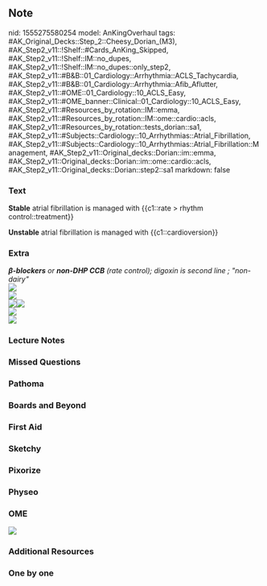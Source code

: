 ## Note
nid: 1555275580254
model: AnKingOverhaul
tags: #AK_Original_Decks::Step_2::Cheesy_Dorian_(M3), #AK_Step2_v11::!Shelf::#Cards_AnKing_Skipped, #AK_Step2_v11::!Shelf::IM::no_dupes, #AK_Step2_v11::!Shelf::IM::no_dupes::only_step2, #AK_Step2_v11::#B&B::01_Cardiology::Arrhythmia::ACLS_Tachycardia, #AK_Step2_v11::#B&B::01_Cardiology::Arrhythmia::Afib_Aflutter, #AK_Step2_v11::#OME::01_Cardiology::10_ACLS_Easy, #AK_Step2_v11::#OME_banner::Clinical::01_Cardiology::10_ACLS_Easy, #AK_Step2_v11::#Resources_by_rotation::IM::emma, #AK_Step2_v11::#Resources_by_rotation::IM::ome::cardio::acls, #AK_Step2_v11::#Resources_by_rotation::tests_dorian::sa1, #AK_Step2_v11::#Subjects::Cardiology::10_Arrhythmias::Atrial_Fibrillation, #AK_Step2_v11::#Subjects::Cardiology::10_Arrhythmias::Atrial_Fibrillation::Management, #AK_Step2_v11::Original_decks::Dorian::im::emma, #AK_Step2_v11::Original_decks::Dorian::im::ome::cardio::acls, #AK_Step2_v11::Original_decks::Dorian::step2::sa1
markdown: false

### Text
<b>Stable</b> atrial fibrillation is managed with {{c1::rate >
rhythm control::treatment}}
<div>
  <b>Unstable</b> atrial fibrillation is managed with
  {{c1::cardioversion}}
</div>

### Extra
<div>
  <div>
    <div>
      <b><i>β</i></b><i><b>-blockers</b> or <b>non-DHP CCB</b>
      (rate control); digoxin is second line</i> <i>;
      "non-dairy"</i>
    </div>
    <div>
      <i><img src="paste-452161272020993.jpg"></i>
    </div>
  </div>
</div>
<div>
  <i><img src="paste-574889962504193.jpg"></i>
</div>
<div>
  <i><img src="paste-278391190192584.jpg"><img src=
  "paste-345092032299580.jpg"></i>
</div>
<div>
  <i><img src="paste-348828653847094.jpg"></i>
</div>
<div>
  <i><img src="paste-1098519490330625%20(1).jpg"></i>
</div>

### Lecture Notes


### Missed Questions


### Pathoma


### Boards and Beyond


### First Aid


### Sketchy


### Pixorize


### Physeo


### OME
<div class="ome-widget">
  <a href=
  "https://onlinemeded.org/spa/cardiology/acls-easy/acquire?ref=anki">
  <img src="_OME_AnkiFlashcards_Lesson_3.png"></a>
</div>

### Additional Resources


### One by one

